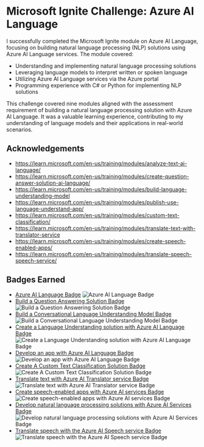 # Microsoft Ignite Challenge: Azure AI Language

I successfully completed the Microsoft Ignite module on Azure AI Language, focusing on building natural language processing (NLP) solutions using Azure AI Language services. The module covered:

- Understanding and implementing natural language processing solutions
- Leveraging language models to interpret written or spoken language
- Utilizing Azure AI Language services via the Azure portal
- Programming experience with C# or Python for implementing NLP solutions

This challenge covered nine modules aligned with the assessment requirement of building a natural language processing solution with Azure AI Language. It was a valuable learning experience, contributing to my understanding of language models and their applications in real-world scenarios.


## Acknowledgements
- https://learn.microsoft.com/en-us/training/modules/analyze-text-ai-language/
- https://learn.microsoft.com/en-us/training/modules/create-question-answer-solution-ai-language/
- https://learn.microsoft.com/en-us/training/modules/build-language-understanding-model
- https://learn.microsoft.com/en-us/training/modules/publish-use-language-understand-app/
- https://learn.microsoft.com/en-us/training/modules/custom-text-classification/
- https://learn.microsoft.com/en-us/training/modules/translate-text-with-translator-service
- https://learn.microsoft.com/en-us/training/modules/create-speech-enabled-apps/
- https://learn.microsoft.com/en-us/training/modules/translate-speech-speech-service/

## Badges Earned
- [Azure AI Language Badge](https://learn.microsoft.com/api/achievements/share/en-us/JainAyushri-0042/8RKLG8DW?sharingId=966CA24C5AD997DF) ![Azure AI Language Badge](https://github.com/AJ1904/Microsoft-Ignite-Azure-AI-Language/assets/49027490/e155412c-8fa5-4ad0-89fd-bde728e1734a)
- [Build a Question Answering Solution Badge](https://learn.microsoft.com/api/achievements/share/en-us/JainAyushri-0042/YV5MMSKR?sharingId=966CA24C5AD997DF) ![Build a Question Answering Solution Badge](https://github.com/AJ1904/Microsoft-Ignite-Azure-AI-Language/assets/49027490/f1db1208-7b56-4d9c-ab3c-f10e43b04565)
- [Build a Conversational Language Understanding Model Badge](https://learn.microsoft.com/api/achievements/share/en-us/JainAyushri-0042/AQGE4YV7?sharingId=966CA24C5AD997DF) ![Build a Conversational Language Understanding Model Badge](https://github.com/AJ1904/Microsoft-Ignite-Azure-AI-Language/assets/49027490/34f9e90d-ba3a-47d5-9f86-61fffab7aef0)
- [Create a Language Understanding solution with Azure AI Language Badge](https://learn.microsoft.com/api/achievements/share/en-us/JainAyushri-0042/K5FREC2B?sharingId=966CA24C5AD997DF) ![Create a Language Understanding solution with Azure AI Language Badge](https://github.com/AJ1904/Microsoft-Ignite-Azure-AI-Language/assets/49027490/8a3ddc24-fbd1-429a-a292-ce517ff32cdf)
- [Develop an app with Azure AI Language Badge](https://learn.microsoft.com/api/achievements/share/en-us/JainAyushri-0042/DGY74UQJ?sharingId=966CA24C5AD997DF) ![Develop an app with Azure AI Language Badge](https://github.com/AJ1904/Microsoft-Ignite-Azure-AI-Language/assets/49027490/3833cff9-5a87-4270-a90b-19dadbc124ca)
- [Create A Custom Text Classification Solution Badge](https://learn.microsoft.com/api/achievements/share/en-us/JainAyushri-0042/BLXA4TCD?sharingId=966CA24C5AD997DF)![Create A Custom Text Classification Solution Badge](https://github.com/AJ1904/Microsoft-Ignite-Azure-AI-Language/assets/49027490/0863e5d5-aad3-4a7f-aa8a-9af89c930f8b)
- [Translate text with Azure AI Translator service Badge](https://learn.microsoft.com/api/achievements/share/en-us/JainAyushri-0042/YV56F5ZR?sharingId=966CA24C5AD997DF)![Translate text with Azure AI Translator service Badge](https://github.com/AJ1904/Microsoft-Ignite-Azure-AI-Language/assets/49027490/70a1e556-d68c-46cb-932e-0d6b78a18e4f)
- [Create speech-enabled apps with Azure AI services Badge](https://learn.microsoft.com/api/achievements/share/en-us/JainAyushri-0042/4SNYEZ9K?sharingId=966CA24C5AD997DF)![Create speech-enabled apps with Azure AI services Badge](https://github.com/AJ1904/Microsoft-Ignite-Azure-AI-Language/assets/49027490/c496c9c1-9e90-4bd2-9b79-1ef22986e363)
- [Develop natural language processing solutions with Azure AI Services Badge](https://learn.microsoft.com/api/achievements/share/en-us/JainAyushri-0042/ZPC3AZB2?sharingId=966CA24C5AD997DF)![Develop natural language processing solutions with Azure AI Services Badge](https://github.com/AJ1904/Microsoft-Ignite-Azure-AI-Language/assets/49027490/4f99c7fd-104c-43b9-b993-3390258ebe88)
- [Translate speech with the Azure AI Speech service Badge](https://learn.microsoft.com/api/achievements/share/en-us/JainAyushri-0042/HYKJUHR8?sharingId=966CA24C5AD997DF)![Translate speech with the Azure AI Speech service Badge](https://github.com/AJ1904/Microsoft-Ignite-Azure-AI-Language/assets/49027490/8e197378-d7a5-47dc-a502-1ed2b702f658)

